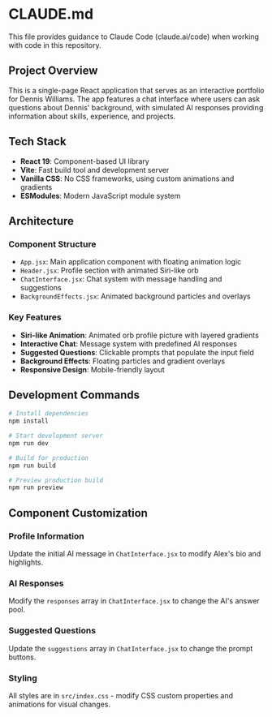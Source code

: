 # CLAUDE.md

This file provides guidance to Claude Code (claude.ai/code) when working with code in this repository.

## Project Overview

This is a single-page React application that serves as an interactive portfolio for Dennis Williams. The app features a chat interface where users can ask questions about Dennis' background, with simulated AI responses providing information about skills, experience, and projects.

## Tech Stack

- **React 19**: Component-based UI library
- **Vite**: Fast build tool and development server
- **Vanilla CSS**: No CSS frameworks, using custom animations and gradients
- **ESModules**: Modern JavaScript module system

## Architecture

### Component Structure
- `App.jsx`: Main application component with floating animation logic
- `Header.jsx`: Profile section with animated Siri-like orb
- `ChatInterface.jsx`: Chat system with message handling and suggestions
- `BackgroundEffects.jsx`: Animated background particles and overlays

### Key Features
- **Siri-like Animation**: Animated orb profile picture with layered gradients
- **Interactive Chat**: Message system with predefined AI responses
- **Suggested Questions**: Clickable prompts that populate the input field
- **Background Effects**: Floating particles and gradient overlays
- **Responsive Design**: Mobile-friendly layout

## Development Commands

```bash
# Install dependencies
npm install

# Start development server
npm run dev

# Build for production
npm run build

# Preview production build
npm run preview
```

## Component Customization

### Profile Information
Update the initial AI message in `ChatInterface.jsx` to modify Alex's bio and highlights.

### AI Responses
Modify the `responses` array in `ChatInterface.jsx` to change the AI's answer pool.

### Suggested Questions
Update the `suggestions` array in `ChatInterface.jsx` to change the prompt buttons.

### Styling
All styles are in `src/index.css` - modify CSS custom properties and animations for visual changes.